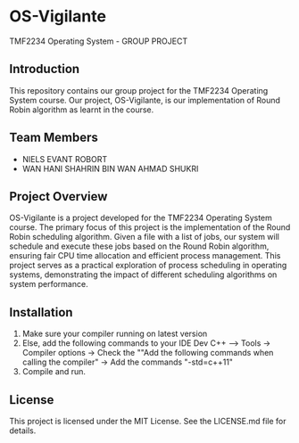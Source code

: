 # OS-Vigilante
TMF2234 Operating System - GROUP PROJECT


## Introduction
This repository contains our group project for the TMF2234 Operating System course. Our project, OS-Vigilante, is our implementation of Round Robin algorithm as learnt in the course.

## Team Members
- NIELS EVANT ROBORT
- WAN HANI SHAHRIN BIN WAN AHMAD SHUKRI

## Project Overview
OS-Vigilante is a project developed for the TMF2234 Operating System course. The primary focus of this project is the implementation of the Round Robin scheduling algorithm. Given a file with a list of jobs, our system will schedule and execute these jobs based on the Round Robin algorithm, ensuring fair CPU time allocation and efficient process management. This project serves as a practical exploration of process scheduling in operating systems, demonstrating the impact of different scheduling algorithms on system performance.

## Installation
1. Make sure your compiler running on latest version
2. Else, add the following commands to your IDE
   Dev C++ --> Tools -> Compiler options -> Check the ""Add the following commands when calling the compiler"
            -> Add the commands "-std=c++11"
3. Compile and run.

## License
This project is licensed under the MIT License. See the LICENSE.md file for details.
